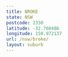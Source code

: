 ```yaml
---
title: BROKE
state: NSW
postcode: 2330
latitude: -32.760486
longitude: 150.972137
url: /nsw/broke/
layout: suburb
---
```

